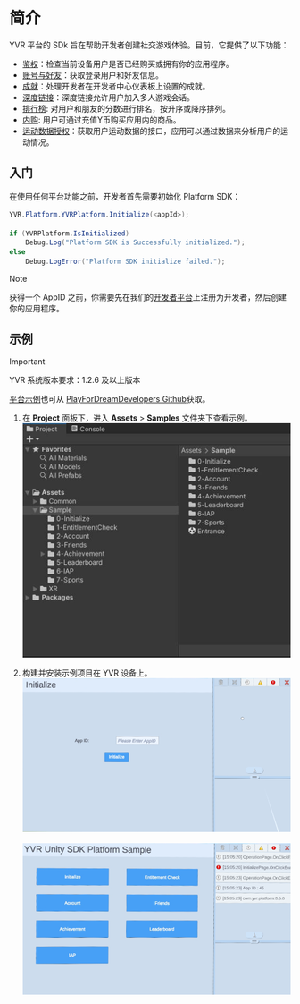 # 简介

YVR 平台的 SDk 旨在帮助开发者创建社交游戏体验。目前，它提供了以下功能：

-   [鉴权](./EntitlementCheck.md)：检查当前设备用户是否已经购买或拥有你的应用程序。
-   [账号与好友](./AccountAndFriends.md)：获取登录用户和好友信息。
-   [成就](./Achievement.md)：处理开发者在开发者中心仪表板上设置的成就。
-   [深度链接](./Deeplink.md)：深度链接允许用户加入多人游戏会话。
-   [排行榜](./Leaderboard.md): 对用户和朋友的分数进行排名，按升序或降序排列。
-   [内购](./IAPClient.md): 用户可通过充值Y币购买应用内的商品。
-   [运动数据授权](./SportsDataAuthorization.md)：获取用户运动数据的接口，应用可以通过数据来分析用户的运动情况。

## 入门

在使用任何平台功能之前，开发者首先需要初始化 Platform SDK：

```csharp
YVR.Platform.YVRPlatform.Initialize(<appId>);

if (YVRPlatform.IsInitialized)
    Debug.Log("Platform SDK is Successfully initialized.");
else
    Debug.LogError("Platform SDK initialize failed.");
```

> [!NOTE]
> 获得一个 AppID 之前，你需要先在我们的[开发者平台](https://developer.pfdm.cn/yvrdvcenter/)上注册为开发者，然后创建你的应用程序。


## 示例

> [!Important]
> YVR 系统版本要求：1.2.6 及以上版本

[平台示例](https://github.com/YVRDeveloper/PlatformSample-Unity)也可从 [PlayForDreamDevelopers Github](https://github.com/PlayForDreamDevelopers)获取。

1. 在 **Project** 面板下，进入 **Assets** > **Samples** 文件夹下查看示例。 
    <br />
    ![ProjectFolder](./Samples/ProjectFolder.jpg)
    <br />

2. 构建并安装示例项目在 YVR 设备上。
    <br />
    ![InitializeSample](./Samples/InitializeSample.png)
    <br /><br />
    ![PlatformSample](./Samples/PlatformSample.png)